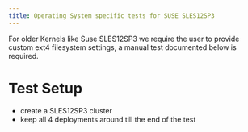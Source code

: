 ```yaml
---
title: Operating System specific tests for SUSE SLES12SP3
---
```

For older Kernels like Suse SLES12SP3 we require the user to provide custom ext4 filesystem settings, a manual test documented below is required.

# Test Setup
- create a SLES12SP3 cluster
- keep all 4 deployments around till the end of the test

